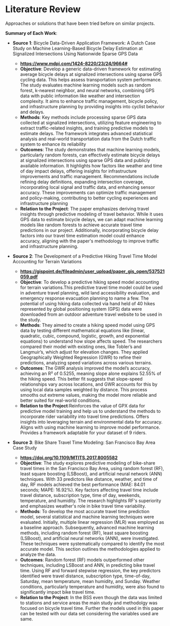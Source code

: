 # Literature Review

Approaches or solutions that have been tried before on similar projects.

**Summary of Each Work**:

- **Source 1**: Bicycle Data-Driven Application Framework: A Dutch Case Study on Machine Learning-Based Bicycle Delay Estimation at Signalized Intersections Using Nationwide Sparse GPS Data

  - **https://www.mdpi.com/1424-8220/23/24/9664#**
  - **Objective**: Develop a generic data-driven framework for estimating average bicycle delays at signalized intersections using sparse GPS cycling data. This helps assess transportation system performance. The study evaluates machine learning models such as random forest, k-nearest neighbor, and neural networks, combining GPS data with public information like weather and intersection complexity. It aims to enhance traffic management, bicycle policy, and infrastructure planning by providing insights into cyclist behavior and delays.
  - **Methods**: Key methods include processing sparse GPS data collected at signalized intersections, utilizing feature engineering to extract traffic-related insights, and training predictive models to estimate delays. The framework integrates advanced statistical analysis and real-world transportation data from the Dutch traffic system to enhance its reliability
  - **Outcomes**: The study demonstrates that machine learning models, particularly random forests, can effectively estimate bicycle delays at signalized intersections using sparse GPS data and publicly available information. It highlights how factors like weather and time of day impact delays, offering insights for infrastructure improvements and traffic management. Recommendations include refining delay definitions, expanding intersection coverage, incorporating local signal and traffic data, and enhancing sensor accuracy. These improvements can optimize traffic management and policy-making, contributing to better cycling experiences and infrastructure planning
  - **Relation to the Project**: The paper emphasizes deriving travel insights through predictive modeling of travel behavior. While it uses GPS data to estimate bicycle delays, we can adapt machine learning models like random forests to achieve accurate travel time predictions in our project. Additionally, incorporating bicycle delay factors into our travel time estimation model could enhance accuracy, aligning with the paper's methodology to improve traffic and infrastructure planning.

- **Source 2**: The Development of a Predictive Hiking Travel Time Model Accounting for Terrain Variations

  - **https://gispoint.de/fileadmin/user_upload/paper_gis_open/537521059.pdf**
  - **Objective**: To develop a predictive hiking speed model accounting for terrain variations.This predictive travel time model could be used in adventure travel planning, wild land accessibility evaluation, and emergency response evacuation planning to name a few. The potential of using hiking data collected via hand held 
of 40 hikes represented by global positioning system (GPS) data were downloaded from an outdoor adventure travel website to be used in the study.
  - **Methods**: They aimed to create a hiking speed model using GPS data by testing different mathematical equations like (linear, quadratic, cubic, compound, logistic, growth, and exponential equations) to understand how slope affects speed. The researchers compared their model with existing ones, like Tobler’s and Langmuir’s, which adjust for elevation changes. They applied Geographically Weighted Regression (GWR) to refine their predictions, analyzing speed variations across various terrains.
  - **Outcomes**: The GWR analysis improved the model’s accuracy, achieving an R² of 0.5255, meaning slope alone explains 52.55% of the hiking speed. This better fit suggests that slope-speed relationships vary across locations, and GWR accounts for this by using local data samples weighted by distance. This process smooths out extreme values, making the model more reliable and better suited for real-world conditions.
  - **Relation to the Project**:Reinforces the value of GPX data for predictive model training and help us to understand the methods to incorporate rider variability into travel time predictions. Offers insights into leveraging terrain and environmental data for accuracy. Aligns with using machine learning to improve model performance. Provides a framework adaptable for your dataset of 9 riders.

- **Source 3**: Bike Share Travel Time Modeling: San Francisco Bay Area Case Study

  - **https://doi.org/10.1109/MTITS.2017.8005582**
  - **Objective**: The study explores predictive modeling of bike-share travel times in the San Francisco Bay Area, using random forest (RF), least square boosting (LSBoost), and artificial neural network (ANN) techniques. With 33 predictors like distance, weather, and time of day, RF models achieved the best performance (MAE: 84.01 seconds; MAPE: 16.92%). Key factors affecting travel time include travel distance, subscription type, time of day, weekends, temperature, and humidity. The research highlights RF's superiority and emphasizes weather's role in bike travel time variability.
  - **Methods**: To develop the most accurate travel time prediction model, several statistical and machine learning techniques were evaluated. Initially, multiple linear regression (MLR) was employed as a baseline approach. Subsequently, advanced machine learning methods, including random forest (RF), least square boosting (LSBoost), and artificial neural networks (ANN), were investigated. These techniques were systematically compared to identify the most accurate model. This section outlines the methodologies applied to analyze the data.
  - **Outcomes**: Random forest (RF) models outperformed other techniques, including LSBoost and ANN, in predicting bike travel time. Using RF and forward stepwise regression, the key predictors identified were travel distance, subscription type, time-of-day, Saturday, mean temperature, mean humidity, and Sunday. Weather conditions, particularly temperature and humidity, were also found to significantly impact bike travel time.
  - **Relation to the Project**: In the BSS even though the data was limited to stations and service areas the main study and methodolgy was focused on bicycle travel time. Further the models used in this paper can be tested with our data set considering the variables used are same.
